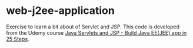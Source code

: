 # web-j2ee-application
Exercise to learn a bit about of Servlet and JSP. This code is developed from the Udemy course [Java Servlets and JSP - Build Java EE(JEE) app in 25 Steps](https://www.udemy.com/user/in28minutes/).
